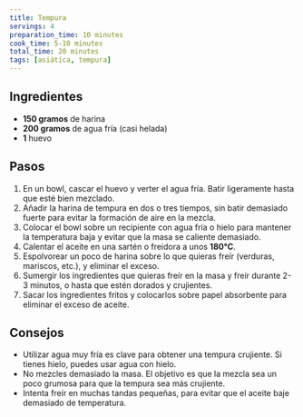 ```yaml
---
title: Tempura
servings: 4
preparation_time: 10 minutes
cook_time: 5-10 minutes
total_time: 20 minutes
tags: [asiática, tempura]
---
```


## Ingredientes

- **150 gramos** de harina
- **200 gramos** de agua fría (casi helada)
- **1** huevo

## Pasos

1. En un bowl, cascar el huevo y verter el agua fría. Batir ligeramente hasta que esté bien mezclado.
2. Añadir la harina de tempura en dos o tres tiempos, sin batir demasiado fuerte para evitar la formación de aire en la mezcla.
3. Colocar el bowl sobre un recipiente con agua fría o hielo para mantener la temperatura baja y evitar que la masa se caliente demasiado.
4. Calentar el aceite en una sartén o freidora a unos **180°C**.
5. Espolvorear un poco de harina sobre lo que quieras freír (verduras, mariscos, etc.), y eliminar el exceso.
6. Sumergir los ingredientes que quieras freír en la masa y freír durante 2-3 minutos, o hasta que estén dorados y crujientes. 
7. Sacar los ingredientes fritos y colocarlos sobre papel absorbente para eliminar el exceso de aceite.

## Consejos

- Utilizar agua muy fría es clave para obtener una tempura crujiente. Si tienes hielo, puedes usar agua con hielo.
- No mezcles demasiado la masa. El objetivo es que la mezcla sea un poco grumosa para que la tempura sea más crujiente.
- Intenta freír en muchas tandas pequeñas, para evitar que el aceite baje demasiado de temperatura.
